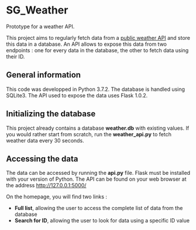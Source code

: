 # SG_Weather
Prototype for a weather API.

This project aims to regularly fetch data from a [public weather API](openweathermap.org) and store this data in a database.
An API allows to expose this data from two endpoints : one for every data in the database, the other to fetch data using their ID.

## General information

This code was developped in Python 3.7.2. The database is handled using SQLite3. The API used to expose the data uses Flask 1.0.2.

## Initializing the database

This project already contains a database **weather.db** with existing values. If you would rather start from scratch, run the **weather_api.py** to fetch weather data every 30 seconds. 

## Accessing the data

The data can be accessed by running the **api.py** file. Flask must be installed with your version of Python.
The API can be found on your web browser at the address http://127.0.0.1:5000/

On the homepage, you will find two links :
* **Full list**, allowing the user to access the complete list of data from the database
* **Search for ID**, allowing the user to look for data using a specific ID value
